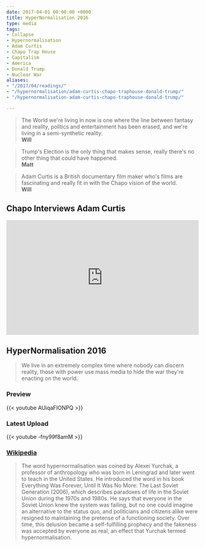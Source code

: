 ```yaml
---
date: 2017-04-01 00:00:00 +0000
title: HyperNormalisation 2016
type: media
tags:
- Collapse
- Hypernormalisation
- Adam Curtis
- Chapo Trap House
- Capitalism
- America
- Donald Trump
- Nuclear War
aliases:
- "/2017/04/readings/"
- "/hypernormalisation/adam-curtis-chapo-traphouse-donald-trump/"
- "/hypernormalisation-adam-curtis-chapo-traphouse-donald-trump/"

---
```

> The World we're living in now is one where the line between fantasy and reality, politics and entertainment has been erased, and we're living in a semi-synthetic reality.
> <br/>**Will**

> Trump's Election is the only thing that makes sense, really there's no other thing that could have happened.
> <br/>**Matt**

> Adam Curtis is a British documentary film maker who's films are fascinating and really fit in with the Chapo vision of the world.
> <br/>**Will**

## Chapo Interviews Adam Curtis

<iframe width="100%" height="300" scrolling="no" frameborder="no" allow="autoplay" src="https://w.soundcloud.com/player/?url=https%3A//api.soundcloud.com/tracks/297489389&color=%23ff5500&auto_play=false&hide_related=false&show_comments=true&show_user=true&show_reposts=false&show_teaser=true&visual=true"></iframe>

## HyperNormalisation 2016

> We live in an extremely complex time where nobody can discern reality, those with
power use mass media to hide the war they're enacting on the world.

### Preview

{{< youtube AUiqaFIONPQ >}}

### Latest Upload

{{< youtube -fny99f8amM >}}

### [Wikipedia](https://en.wikipedia.org/wiki/HyperNormalisation)

> The word hypernormalisation was coined by Alexei Yurchak, a professor of anthropology who was born in Leningrad and later went to teach in the United States. He introduced the word in his book Everything Was Forever, Until It Was No More: The Last Soviet Generation (2006), which describes paradoxes of life in the Soviet Union during the 1970s and 1980s. He says that everyone in the Soviet Union knew the system was failing, but no one could imagine an alternative to the status quo, and politicians and citizens alike were resigned to maintaining the pretense of a functioning society. Over time, this delusion became a self-fulfilling prophecy and the fakeness was accepted by everyone as real, an effect that Yurchak termed hypernormalisation.
